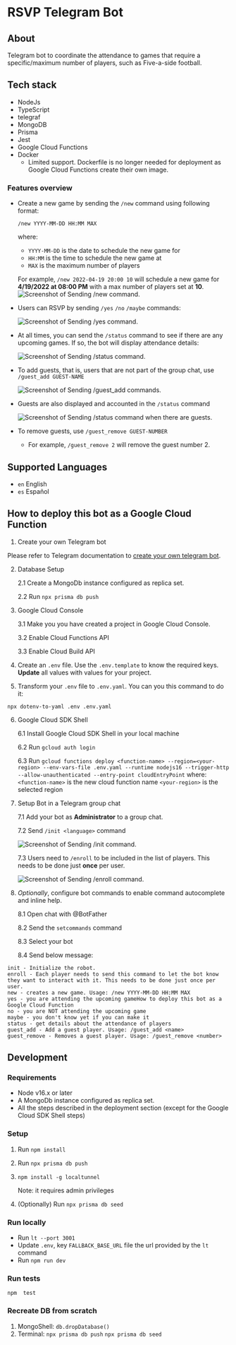# RSVP Telegram Bot

## About

Telegram bot to coordinate the attendance to games that require a specific/maximum number of players, such as Five-a-side football.
## Tech stack

- NodeJs
- TypeScript
- telegraf
- MongoDB
- Prisma
- Jest
- Google Cloud Functions
- Docker
    - Limited support. Dockerfile is no longer needed for deployment as Google Cloud Functions create their own image.

### Features overview

- Create a new game by sending the `/new` command using following format: 
    
    `/new YYYY-MM-DD HH:MM MAX`

    where:
    - `YYYY-MM-DD` is the date to schedule the new game for
    - `HH:MM` is the time to schedule the new game at
    - `MAX` is the maximum number of players
    
    For example, `/new 2022-04-19 20:00 10` will schedule a new game for **4/19/2022 at 08:00 PM** with a max number of players set at **10**.
    ![Screenshot of Sending /new command.](/assets/03-NewGame.png "Sending /new command")

- Users can RSVP by sending `/yes` `/no` `/maybe` commands:

    ![Screenshot of Sending /yes command.](/assets/04-RSVP.png "Sending /yes command")

- At all times, you can send the `/status` command to see if there are any upcoming games. If so, the bot will display attendance details:

    ![Screenshot of Sending /status command.](/assets/05-Status.png "Sending /status command")

- To add guests, that is, users that are not part of the group chat, use `/guest_add GUEST-NAME`

    ![Screenshot of Sending /guest_add commands.](/assets/06-AddGuests.png "Sending /guest_add command")

- Guests are also displayed and accounted in the `/status` command 

    ![Screenshot of Sending /status command when there are guests.](/assets/07-StatusWithGuests.png "Sending /status command when there are guests")

- To remove guests, use `/guest_remove GUEST-NUMBER`

    - For example, `/guest_remove 2` will remove the guest number 2.

## Supported Languages

- `en` English
- `es` Español

## How to deploy this bot as a Google Cloud Function

1. Create your own Telegram bot

Please refer to Telegram documentation to [create your own telegram bot](https://core.telegram.org/bots#3-how-do-i-create-a-bot).

2. Database Setup

    2.1 Create a MongoDb instance configured as replica set.

    2.2 Run `npx prisma db push` 

3. Google Cloud Console

    3.1 Make you you have created a project in Google Cloud Console.

    3.2 Enable Cloud Functions API

    3.3 Enable Cloud Build API

4. Create an `.env` file. Use the  `.env.template` to know the required keys. **Update** all values with values for your project.

5. Transform your `.env` file to `.env.yaml`. You can you this command to do it:

```
npx dotenv-to-yaml .env .env.yaml
```

6. Google Cloud SDK Shell

    6.1 Install Google Cloud SDK Shell in your local machine
    
    6.2 Run `gcloud auth login`

    6.3 Run `gcloud functions deploy <function-name> --region=<your-region> --env-vars-file .env.yaml --runtime nodejs16 --trigger-http --allow-unauthenticated --entry-point cloudEntryPoint`
        where:
        `<function-name>` is the new cloud function name
        `<your-region>` is the selected region

7. Setup Bot in a Telegram group chat

    7.1 Add your bot as **Administrator** to a group chat.
    
    7.2 Send `/init <language>` command
            
    ![Screenshot of Sending /init command.](/assets/01-Init.png "Sending /init command")
    
    7.3 Users need to `/enroll` to be included in the list of players. This needs to be done just **once** per user.
    
    ![Screenshot of Sending /enroll command.](/assets/02-Enroll.png "Sending /enroll command")

8. _Optionally_, configure bot commands to enable command autocomplete and inline help.

    8.1 Open chat with @BotFather

    8.2 Send the `setcommands` command

    8.3 Select your bot

    8.4 Send below message:
```
init - Initialize the robot.
enroll - Each player needs to send this command to let the bot know they want to interact with it. This needs to be done just once per user.
new - creates a new game. Usage: /new YYYY-MM-DD HH:MM MAX
yes - you are attending the upcoming gameHow to deploy this bot as a Google Cloud Function
no - you are NOT attending the upcoming game
maybe - you don't know yet if you can make it
status - get details about the attendance of players
guest_add - Add a guest player. Usage: /guest_add <name>
guest_remove - Removes a guest player. Usage: /guest_remove <number>
```

## Development

### Requirements

- Node v16.x or later
- A MongoDb instance configured as replica set.
- All the steps described in the deployment section (except for the Google Cloud SDK Shell steps)

### Setup

1. Run `npm install`
2. Run `npx prisma db push`
3. `npm install -g localtunnel`
   
   Note: it requires admin privileges
   
5. (Optionally) Run `npx prisma db seed`

### Run locally

- Run `lt --port 3001`
- Update `.env`, key `FALLBACK_BASE_URL`  file the url provided by the `lt` command
- Run `npm run dev`
### Run tests

`npm  test`

### Recreate DB from scratch

1. MongoShell: `db.dropDatabase()`
2. Terminal:
    `npx prisma db push`
    `npx prisma db seed`
